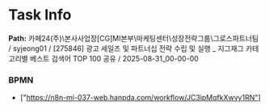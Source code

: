 # Task Info

**Path:** 카페24(주)\본사사업장\[CG]MI본부\마케팅센터\성장전략그룹\그로스파트너팀 / syjeong01 / [275846] 광고 세일즈 및 파트너십 전략 수립 및 실행 _ 지그재그 카테고리별 베스트 검색어 TOP 100 공유 / 2025-08-31_00-00-00

### BPMN
- ["https://n8n-mi-037-web.hanpda.com/workflow/JC3ipMqfkXwvy1RN"]

